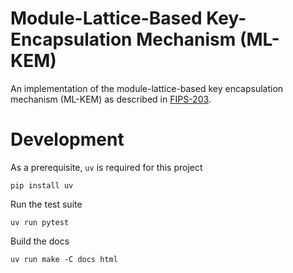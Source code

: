# Module-Lattice-Based Key-Encapsulation Mechanism (ML-KEM)
An implementation of the module-lattice-based key encapsulation mechanism (ML-KEM)
as described in [FIPS-203](https://nvlpubs.nist.gov/nistpubs/FIPS/NIST.FIPS.203.pdf).

# Development

As a prerequisite, `uv` is required for this project

    pip install uv

Run the test suite

    uv run pytest

Build the docs

    uv run make -C docs html
